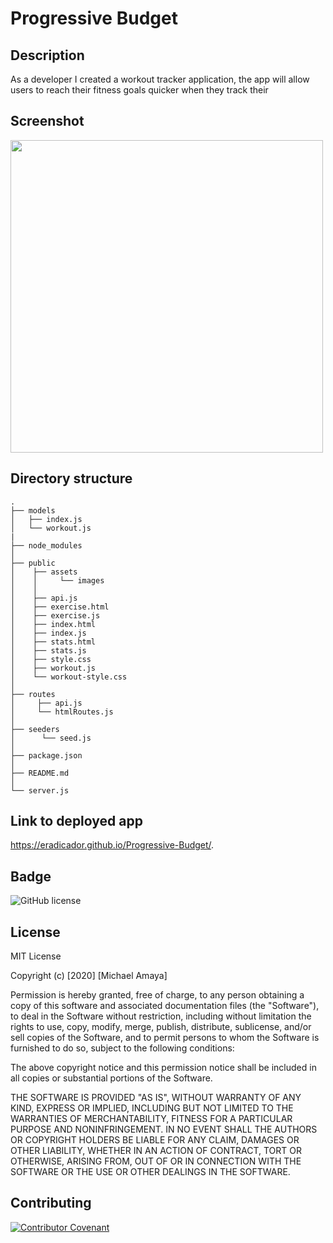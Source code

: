 # Progressive Budget

## Description
As a developer I created a workout tracker application, the app will allow users to reach their fitness goals quicker when they track their 

## Screenshot 
<img src ="./public/assets/images/screenshot.png" width="500">

## Directory structure
```
.
├── models
│   ├── index.js
│   └── workout.js
|
├── node_modules
│ 
├── public
│    ├── assets
│    │     └── images
│    │
│    ├── api.js
│    ├── exercise.html 
│    ├── exercise.js
│    ├── index.html
│    ├── index.js
│    ├── stats.html  
│    ├── stats.js
│    ├── style.css
│    ├── workout.js
│    └── workout-style.css
│
├── routes
│     ├── api.js
│     └── htmlRoutes.js  
│
├── seeders
│      └── seed.js
│
├── package.json
│
├── README.md
│
└── server.js    
```

## Link to deployed app
https://eradicador.github.io/Progressive-Budget/.

## Badge
![GitHub license](https://img.shields.io/badge/license-MIT-brightgreen)

## License

MIT License

Copyright (c) [2020] [Michael Amaya]

Permission is hereby granted, free of charge, to any person obtaining a copy
of this software and associated documentation files (the "Software"), to deal
in the Software without restriction, including without limitation the rights
to use, copy, modify, merge, publish, distribute, sublicense, and/or sell
copies of the Software, and to permit persons to whom the Software is
furnished to do so, subject to the following conditions:

The above copyright notice and this permission notice shall be included in all
copies or substantial portions of the Software.

THE SOFTWARE IS PROVIDED "AS IS", WITHOUT WARRANTY OF ANY KIND, EXPRESS OR
IMPLIED, INCLUDING BUT NOT LIMITED TO THE WARRANTIES OF MERCHANTABILITY,
FITNESS FOR A PARTICULAR PURPOSE AND NONINFRINGEMENT. IN NO EVENT SHALL THE
AUTHORS OR COPYRIGHT HOLDERS BE LIABLE FOR ANY CLAIM, DAMAGES OR OTHER
LIABILITY, WHETHER IN AN ACTION OF CONTRACT, TORT OR OTHERWISE, ARISING FROM,
OUT OF OR IN CONNECTION WITH THE SOFTWARE OR THE USE OR OTHER DEALINGS IN THE
SOFTWARE.

## Contributing
[![Contributor Covenant](https://img.shields.io/badge/Contributor%20Covenant-v2.0%20adopted-ff69b4.svg)](code_of_conduct.md)